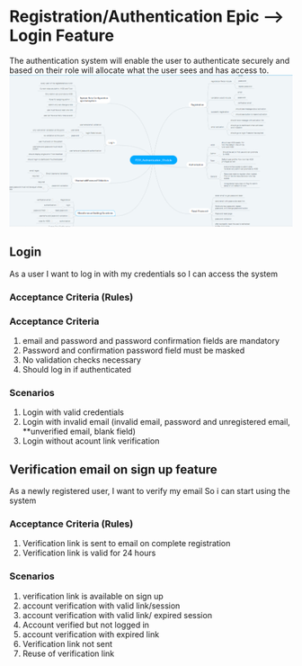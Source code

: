 # Registration/Authentication Epic --> Login Feature
The authentication system will enable the user to authenticate securely and based on their role will allocate what the user sees and has access to.
![Authentication module](../auth.PNG)
<!-- ![Authentication module](../../karate/k01.PNG) -->


## Login

As a user 
I want to log in with my credentials 
so I can access the system


### Acceptance Criteria (Rules)

### Acceptance Criteria
1. email and password and password confirmation fields are mandatory
2. Password and confirmation password field must be masked
3. No validation checks necessary
4. Should log in if authenticated

### Scenarios
1. Login with valid credentials
2. Login with invalid email (invalid email, password and unregistered email, **unverified email, blank field)
3. Login without acount link verification


## Verification email on sign up feature

As a newly registered user,
I want to verify my email 
So i can start using the system

### Acceptance Criteria (Rules)
1. Verification link is sent to email on complete registration
2. Verification link is valid for 24 hours

### Scenarios
1. verification link is available on sign up
2. account verification with valid link/session
3. account verification with valid link/ expired session
4. Account verified but not logged in
5. account verification with expired link
6. Verification link not sent
7. Reuse of verification link

